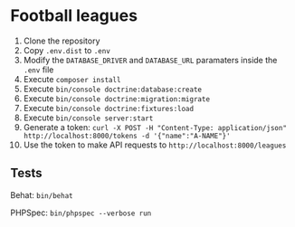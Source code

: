 # Football leagues

1. Clone the repository
2. Copy `.env.dist` to `.env`
3. Modify the `DATABASE_DRIVER` and `DATABASE_URL` paramaters inside the `.env` file
4. Execute `composer install`
5. Execute `bin/console doctrine:database:create`
6. Execute `bin/console doctrine:migration:migrate`
7. Execute `bin/console doctrine:fixtures:load`
8. Execute `bin/console server:start`
9. Generate a token: `curl -X POST -H "Content-Type: application/json" http://localhost:8000/tokens -d '{"name":"A-NAME"}'`
10. Use the token to make API requests to `http://localhost:8000/leagues`

## Tests

Behat: `bin/behat`

PHPSpec: `bin/phpspec --verbose run`